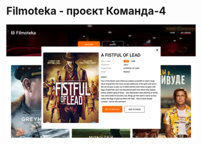 # Filmoteka - проєкт Команда-4

![GitHub actions settings](https://github.com/SeRgNeschetniy/filmoteka/blob/main/src/images/meta-image.jpg)
